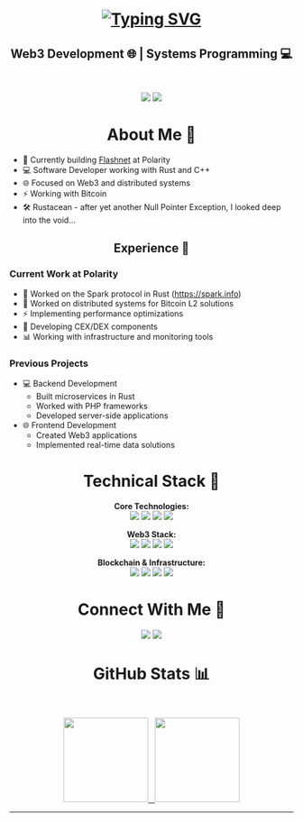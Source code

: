 <h1 align="center">
<a href="https://git.io/typing-svg"><img src="https://readme-typing-svg.herokuapp.com?font=Roboto+Slab&size=30&pause=1000&color=FF9B54&center=true&vCenter=true&width=500&height=80&lines=Hey+There!!+%F0%9F%91%8B;I'm+Matija+Sobo%C4%8Dan+%F0%9F%91%A8%E2%80%8D%F0%9F%92%BB;Building+Web3+Future+%F0%9F%9A%80" alt="Typing SVG" /></a>
</h1>

<h2 align="center"> Web3 Development 🌐 | Systems Programming 💻 </h2>

<br>
<p align="center">
    <img src="https://img.shields.io/badge/-Visitor_Count-grey?style=for-the-badge&amp"/>
    <img src="https://profile-counter.glitch.me/Rizek000/count.svg"/> <br>
</p>

<h1 align="center"> About Me 📑 </h1>

- 🚀 Currently building [Flashnet](https://www.flashnet.xyz/) at Polarity
- 💻 Software Developer working with Rust and C++
- 🌐 Focused on Web3 and distributed systems
- ⚡ Working with Bitcoin
- 🛠️ Rustacean - after yet another Null Pointer Exception, I looked deep into the void...

<h2 align="center"> <b> Experience 💼 </b> </h2>

### Current Work at Polarity
- 🔗 Worked on the Spark protocol in Rust (https://spark.info)
- 🚀 Worked on distributed systems for Bitcoin L2 solutions
- ⚡ Implementing performance optimizations
- 🔄 Developing CEX/DEX components
- 📊 Working with infrastructure and monitoring tools

### Previous Projects
- 💻 Backend Development
  - Built microservices in Rust
  - Worked with PHP frameworks
  - Developed server-side applications
- 🌐 Frontend Development
  - Created Web3 applications
  - Implemented real-time data solutions

<h1 align="center"> Technical Stack 🔬 </h1>

<p align="center"> 
<b> Core Technologies: </b><br>
<img src="https://img.shields.io/badge/-Rust-red?style=flat-square&amp;logo=rust&amp;logoColor=white"/>
<img src="https://img.shields.io/badge/-C++-00599C?style=flat-square&amp;logo=cplusplus&amp;logoColor=white"/>
<img src="https://img.shields.io/badge/-Go-00ADD8?style=flat-square&amp;logo=go&amp;logoColor=white"/>
<img src="https://img.shields.io/badge/-PHP-777BB4?style=flat-square&amp;logo=php&amp;logoColor=white"/>
</p>

<p align="center"> 
<b> Web3 Stack: </b><br>
<img src="https://img.shields.io/badge/-React-%2320232a?style=flat-square&amp;logo=react&amp;logoColor=%2361DAFB"/>
<img src="https://img.shields.io/badge/-Next.js-black?style=flat-square&amp;logo=nextdotjs&amp;logoColor=white"/>
<img src="https://img.shields.io/badge/-TypeScript-007ACC?style=flat-square&amp;logo=typescript&amp;logoColor=white"/>
<img src="https://img.shields.io/badge/-Tailwind_CSS-38B2AC?style=flat-square&amp;logo=tailwind-css&amp;logoColor=white"/>
</p>

<p align="center"> 
<b> Blockchain & Infrastructure: </b><br>
<img src="https://img.shields.io/badge/-Bitcoin-F7931A?style=flat-square&amp;logo=bitcoin&amp;logoColor=white"/>
<img src="https://img.shields.io/badge/-Web3-F16822?style=flat-square&amp;logo=web3dotjs&amp;logoColor=white"/>
<img src="https://img.shields.io/badge/-Kubernetes-326CE5?style=flat-square&amp;logo=kubernetes&amp;logoColor=white"/>
<img src="https://img.shields.io/badge/-Terraform-7B42BC?style=flat-square&amp;logo=terraform&amp;logoColor=white"/>
</p>

<h1 align="center"> Connect With Me 🤝 </h1> 
<p align="center">
<a href="mailto:matija@flashnet.xyz"><img src="https://img.shields.io/badge/-matija@flashnet.xyz-D14836?style=for-the-badge&logo=gmail&logoColor=white"/></a>
<a href="https://www.flashnet.xyz/"><img src="https://img.shields.io/badge/-flashnet.xyz-000000?style=for-the-badge&logo=web&logoColor=white"/></a>
</p>



<h1 align="center"> GitHub Stats 📊 </h1>
<br>
<p align="center">
<a href="https://github.com/Rizek000">
<img height="150em" src="https://github-readme-stats.vercel.app/api?username=Rizek000&show_icons=true&theme=tokyonight&hide=stars&include_all_commits=true&count_private=true"/> &nbsp;
<img height="150em" src="https://github-readme-stats.vercel.app/api/top-langs/?username=Rizek000&theme=algolia&layout=compact"/>
</a>
</p>

<hr>
<br>
